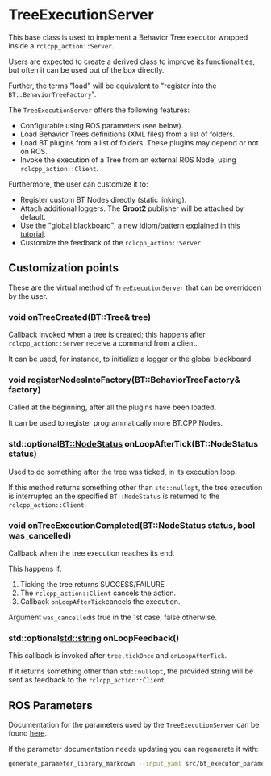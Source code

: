 # TreeExecutionServer

This base class is used to implement a Behavior Tree executor wrapped inside a `rclcpp_action::Server`.

Users are expected to create a derived class to improve its functionalities, but often it can be used
out of the box directly.

Further, the terms "load" will be equivalent to "register into the `BT::BehaviorTreeFactory`".

The `TreeExecutionServer` offers the following features:

- Configurable using ROS parameters (see below).
- Load Behavior Trees definitions (XML files) from a list of folders.
- Load BT plugins from a list of folders. These plugins may depend or not on ROS.
- Invoke the execution of a Tree from an external ROS Node, using `rclcpp_action::Client`.

Furthermore, the user can customize it to:

- Register custom BT Nodes directly (static linking).
- Attach additional loggers. The **Groot2** publisher will be attached by default.
- Use the "global blackboard", a new idiom/pattern explained in [this tutorial](https://github.com/BehaviorTree/BehaviorTree.CPP/blob/master/examples/t16_global_blackboard.cpp).
- Customize the feedback of the `rclcpp_action::Server`.

## Customization points

These are the virtual method of `TreeExecutionServer` that can be overridden by the user.

### void onTreeCreated(BT::Tree& tree)

Callback invoked when a tree is created; this happens after `rclcpp_action::Server` receive a command from a client.

It can be used, for instance, to initialize a logger or the global blackboard.

###  void registerNodesIntoFactory(BT::BehaviorTreeFactory& factory)

Called at the beginning, after all the plugins have been loaded.

It can be used to register programmatically more BT.CPP Nodes.

### std::optional<BT::NodeStatus> onLoopAfterTick(BT::NodeStatus status)

Used to do something after the tree was ticked, in its execution loop.

If this method returns something other than `std::nullopt`, the tree
execution is interrupted an the specified `BT::NodeStatus` is returned to the `rclcpp_action::Client`.

### void onTreeExecutionCompleted(BT::NodeStatus status, bool was_cancelled)

Callback when the tree execution reaches its end.

This happens if:

1. Ticking the tree returns SUCCESS/FAILURE
2. The `rclcpp_action::Client` cancels the action.
3. Callback `onLoopAfterTick`cancels the execution.

Argument `was_cancelled`is true in the 1st case, false otherwise.

### std::optional<std::string> onLoopFeedback()

This callback is invoked after `tree.tickOnce` and `onLoopAfterTick`.

If it returns something other than `std::nullopt`, the provided string will be
sent as feedback to the `rclcpp_action::Client`.



## ROS Parameters

Documentation for the parameters used by the `TreeExecutionServer` can be found [here](bt_executor_parameters.md).

If the parameter documentation needs updating you can regenerate it with:
```bash
generate_parameter_library_markdown --input_yaml src/bt_executor_parameters.yaml --output_markdown_file bt_executor_parameters.md
```
